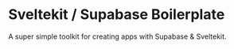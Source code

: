 # Sveltekit / Supabase Boilerplate

A super simple toolkit for creating apps with Supabase & Sveltekit.
